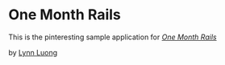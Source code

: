 # One Month Rails

This is the pinteresting sample application for 
[*One Month Rails*](http://onemonthsrails.com)

by [Lynn Luong](http://lynnluong.com)